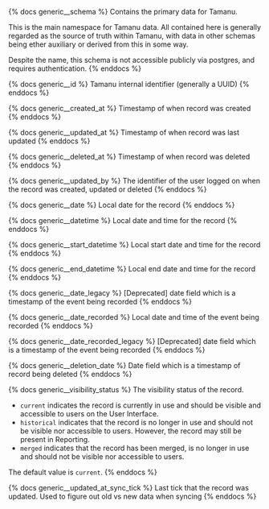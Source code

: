 {% docs generic__schema %}
Contains the primary data for Tamanu.

This is the main namespace for Tamanu data. All contained here is generally regarded as the source
of truth within Tamanu, with data in other schemas being ether auxiliary or derived from this in
some way.

Despite the name, this schema is not accessible publicly via postgres, and requires authentication.
{% enddocs %}

{% docs generic__id %}
Tamanu internal identifier (generally a UUID)
{% enddocs %}

{% docs generic__created_at %}
Timestamp of when record was created
{% enddocs %}

{% docs generic__updated_at %}
Timestamp of when record was last updated
{% enddocs %}

{% docs generic__deleted_at %}
Timestamp of when record was deleted
{% enddocs %}

{% docs generic__updated_by %}
The identifier of the user logged on when the record was created, updated or deleted 
{% enddocs %}

{% docs generic__date %}
Local date for the record
{% enddocs %}

{% docs generic__datetime %}
Local date and time for the record
{% enddocs %}

{% docs generic__start_datetime %}
Local start date and time for the record
{% enddocs %}

{% docs generic__end_datetime %}
Local end date and time for the record
{% enddocs %}

{% docs generic__date_legacy %}
[Deprecated] date field which is a timestamp of the event being recorded
{% enddocs %}

{% docs generic__date_recorded %}
Local date and time of the event being recorded
{% enddocs %}

{% docs generic__date_recorded_legacy %}
[Deprecated] date field which is a timestamp of the event being recorded
{% enddocs %}

{% docs generic__deletion_date %}
Date field which is a timestamp of record being deleted
{% enddocs %}

{% docs generic__visibility_status %}
The visibility status of the record.

- `current` indicates the record is currently in use and should be visible and accessible to users
  on the User Interface.
- `historical` indicates that the record is no longer in use and should not be visible nor
  accessible to users. However, the record may still be present in Reporting.
- `merged` indicates that the record has been merged, is no longer in use and should not be visible
  nor accessible to users.

The default value is `current`.
{% enddocs %}

{% docs generic__updated_at_sync_tick %}
Last tick that the record was updated. Used to figure out old vs new data when syncing
{% enddocs %}
